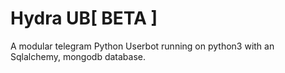 # Hydra UB[ BETA ]

A modular telegram Python Userbot running on python3 with an Sqlalchemy, mongodb database.
